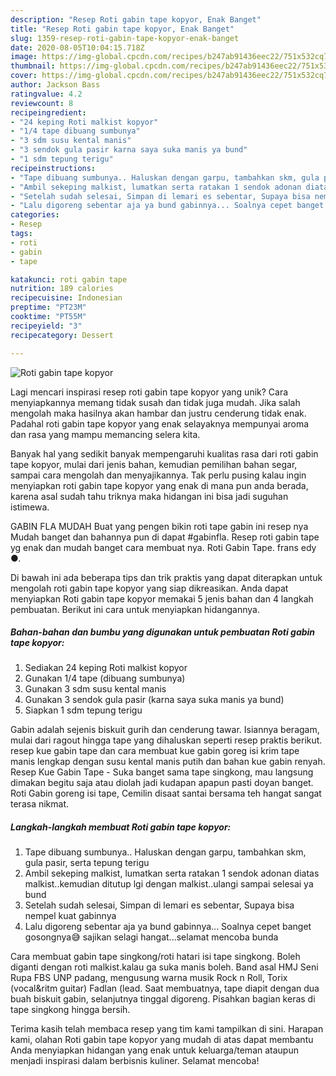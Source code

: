 ```yaml
---
description: "Resep Roti gabin tape kopyor, Enak Banget"
title: "Resep Roti gabin tape kopyor, Enak Banget"
slug: 1359-resep-roti-gabin-tape-kopyor-enak-banget
date: 2020-08-05T10:04:15.718Z
image: https://img-global.cpcdn.com/recipes/b247ab91436eec22/751x532cq70/roti-gabin-tape-kopyor-foto-resep-utama.jpg
thumbnail: https://img-global.cpcdn.com/recipes/b247ab91436eec22/751x532cq70/roti-gabin-tape-kopyor-foto-resep-utama.jpg
cover: https://img-global.cpcdn.com/recipes/b247ab91436eec22/751x532cq70/roti-gabin-tape-kopyor-foto-resep-utama.jpg
author: Jackson Bass
ratingvalue: 4.2
reviewcount: 8
recipeingredient:
- "24 keping Roti malkist kopyor"
- "1/4 tape dibuang sumbunya"
- "3 sdm susu kental manis"
- "3 sendok gula pasir karna saya suka manis ya bund"
- "1 sdm tepung terigu"
recipeinstructions:
- "Tape dibuang sumbunya.. Haluskan dengan garpu, tambahkan skm, gula pasir, serta tepung terigu"
- "Ambil sekeping malkist, lumatkan serta ratakan 1 sendok adonan diatas malkist..kemudian ditutup lgi dengan malkist..ulangi sampai selesai ya bund"
- "Setelah sudah selesai, Simpan di lemari es sebentar, Supaya bisa nempel kuat gabinnya"
- "Lalu digoreng sebentar aja ya bund gabinnya... Soalnya cepet banget gosongnya😅 sajikan selagi hangat...selamat mencoba bunda"
categories:
- Resep
tags:
- roti
- gabin
- tape

katakunci: roti gabin tape 
nutrition: 189 calories
recipecuisine: Indonesian
preptime: "PT23M"
cooktime: "PT55M"
recipeyield: "3"
recipecategory: Dessert

---
```



![Roti gabin tape kopyor](https://img-global.cpcdn.com/recipes/b247ab91436eec22/751x532cq70/roti-gabin-tape-kopyor-foto-resep-utama.jpg)

Lagi mencari inspirasi resep roti gabin tape kopyor yang unik? Cara menyiapkannya memang tidak susah dan tidak juga mudah. Jika salah mengolah maka hasilnya akan hambar dan justru cenderung tidak enak. Padahal roti gabin tape kopyor yang enak selayaknya mempunyai aroma dan rasa yang mampu memancing selera kita.

Banyak hal yang sedikit banyak mempengaruhi kualitas rasa dari roti gabin tape kopyor, mulai dari jenis bahan, kemudian pemilihan bahan segar, sampai cara mengolah dan menyajikannya. Tak perlu pusing kalau ingin menyiapkan roti gabin tape kopyor yang enak di mana pun anda berada, karena asal sudah tahu triknya maka hidangan ini bisa jadi suguhan istimewa.

GABIN FLA MUDAH Buat yang pengen bikin roti tape gabin ini resep nya Mudah banget dan bahannya pun di dapat #gabinfla. Resep roti gabin tape yg enak dan mudah banget cara membuat nya. Roti Gabin Tape. frans edy ●.


Di bawah ini ada beberapa tips dan trik praktis yang dapat diterapkan untuk mengolah roti gabin tape kopyor yang siap dikreasikan. Anda dapat menyiapkan Roti gabin tape kopyor memakai 5 jenis bahan dan 4 langkah pembuatan. Berikut ini cara untuk menyiapkan hidangannya.

<!--inarticleads1-->

##### Bahan-bahan dan bumbu yang digunakan untuk pembuatan Roti gabin tape kopyor:

1. Sediakan 24 keping Roti malkist kopyor
1. Gunakan 1/4 tape (dibuang sumbunya)
1. Gunakan 3 sdm susu kental manis
1. Gunakan 3 sendok gula pasir (karna saya suka manis ya bund)
1. Siapkan 1 sdm tepung terigu


Gabin adalah sejenis biskuit gurih dan cenderung tawar. Isiannya beragam, mulai dari ragout hingga tape yang dihaluskan seperti resep praktis berikut. resep kue gabin tape dan cara membuat kue gabin goreg isi krim tape manis lengkap dengan susu kental manis putih dan bahan kue gabin renyah. Resep Kue Gabin Tape - Suka banget sama tape singkong, mau langsung dimakan begitu saja atau diolah jadi kudapan apapun pasti doyan banget. Roti Gabin goreng isi tape, Cemilin disaat santai bersama teh hangat sangat terasa nikmat. 

<!--inarticleads2-->

##### Langkah-langkah membuat Roti gabin tape kopyor:

1. Tape dibuang sumbunya.. Haluskan dengan garpu, tambahkan skm, gula pasir, serta tepung terigu
1. Ambil sekeping malkist, lumatkan serta ratakan 1 sendok adonan diatas malkist..kemudian ditutup lgi dengan malkist..ulangi sampai selesai ya bund
1. Setelah sudah selesai, Simpan di lemari es sebentar, Supaya bisa nempel kuat gabinnya
1. Lalu digoreng sebentar aja ya bund gabinnya... Soalnya cepet banget gosongnya😅 sajikan selagi hangat...selamat mencoba bunda


Cara membuat gabin tape singkong/roti hatari isi tape singkong. Boleh diganti dengan roti malkist.kalau ga suka manis boleh. Band asal HMJ Seni Rupa FBS UNP padang, mengusung warna musik Rock n Roll, Torix (vocal&amp;ritm guitar) Fadlan (lead. Saat membuatnya, tape diapit dengan dua buah biskuit gabin, selanjutnya tinggal digoreng. Pisahkan bagian keras di tape singkong hingga bersih. 

Terima kasih telah membaca resep yang tim kami tampilkan di sini. Harapan kami, olahan Roti gabin tape kopyor yang mudah di atas dapat membantu Anda menyiapkan hidangan yang enak untuk keluarga/teman ataupun menjadi inspirasi dalam berbisnis kuliner. Selamat mencoba!
